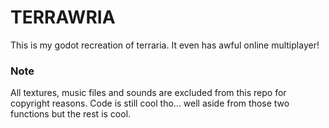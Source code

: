 # TERRAWRIA
This is my godot recreation of terraria.
It even has awful online multiplayer!

### Note
All textures, music files and sounds are excluded from this repo for copyright reasons.
Code is still cool tho... well aside from those two functions but the rest is cool.
